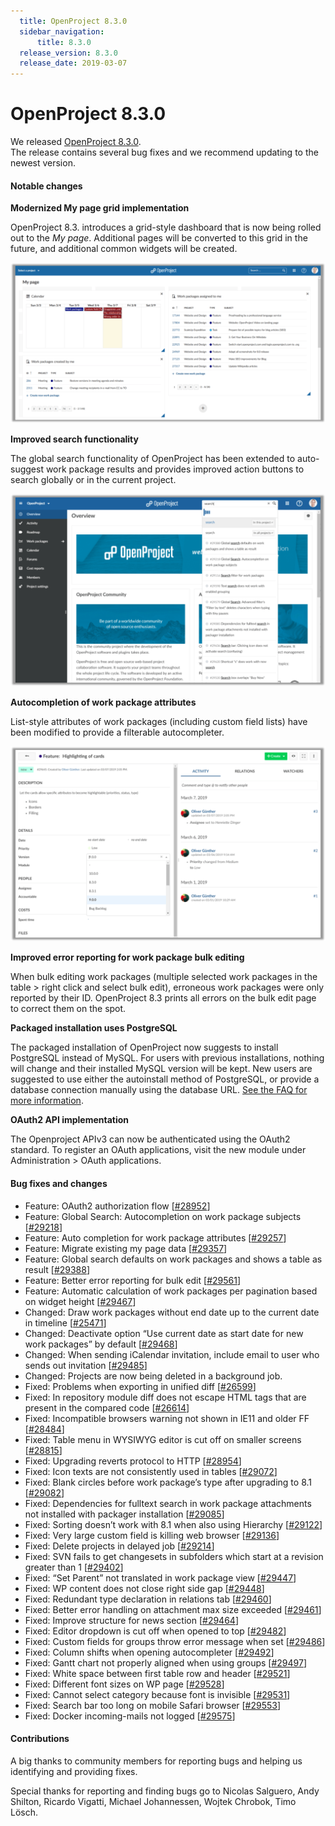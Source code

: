 ```yaml
---
  title: OpenProject 8.3.0
  sidebar_navigation:
      title: 8.3.0
  release_version: 8.3.0
  release_date: 2019-03-07
---
```



# OpenProject 8.3.0

We released
[OpenProject 8.3.0](https://community.openproject.com/versions/1319).  
The release contains several bug fixes and we recommend updating to the
newest version.

#### Notable changes

 

**Modernized My page grid implementation**

OpenProject 8.3. introduces a grid-style dashboard that is now being
rolled out to
the *My page*. Additional pages will be converted to this grid in
the future, and additional common widgets will be
created.

![Grit-MyPage](Grit-MyPage-1-1024x522.png)

**Improved search functionality**

The global search functionality of OpenProject has been extended to
auto-suggest work package results and provides improved action buttons
to search globally or in the current project.

![OpenProject Search](Search-1024x626.png)

**Autocompletion of work package attributes**

List-style attributes of work packages (including custom field lists)
have been modified to provide a filterable
autocompleter.

![Auto-complete](Auto-complete-1024x634.png)

**Improved error reporting for work package bulk editing**

When bulk editing work packages (multiple selected work packages in the
table \> right click and select bulk edit), erroneous work packages were
only reported by their ID. OpenProject 8.3 prints all errors on the bulk
edit page to correct them on the spot.

**Packaged installation uses PostgreSQL**

The packaged installation of OpenProject now suggests to install
PostgreSQL instead of MySQL. For users with previous installations,
nothing will change and their installed MySQL version will be kept. New
users are suggested to use either the autoinstall method of PostgreSQL,
or provide a database connection manually using the database URL. [See
the FAQ for more
information](https://www.openproject.org/download-and-installation/).

**OAuth2 API implementation**

The Openproject APIv3 can now be authenticated using the OAuth2
standard. To register an OAuth applications, visit the new module under
Administration \> OAuth applications.


#### Bug fixes and changes

  - Feature: OAuth2 authorization flow
    \[[\#28952](https://community.openproject.com/wp/28952)\]
  - Feature: Global Search: Autocompletion on work package subjects
    \[[\#29218](https://community.openproject.com/wp/29218)\]
  - Feature: Auto completion for work package attributes
    \[[\#29257](https://community.openproject.com/wp/29257)\]
  - Feature: Migrate existing my page data
    \[[\#29357](https://community.openproject.com/wp/29357)\]
  - Feature: Global search defaults on work packages and shows a table
    as result \[[\#29388](https://community.openproject.com/wp/29388)\]
  - Feature: Better error reporting for bulk edit
    \[[\#29561](https://community.openproject.com/wp/29561)\]
  - Feature: Automatic calculation of work packages per pagination based
    on widget height
    \[[\#29467](https://community.openproject.com/wp/29467)\]
  - Changed: Draw work packages without end date up to the current date
    in timeline
    \[[\#25471](https://community.openproject.com/wp/25471)\]
  - Changed: Deactivate option “Use current date as start date for new
    work packages” by default
    \[[\#29468](https://community.openproject.com/wp/29468)\]
  - Changed: When sending iCalendar invitation, include email to user
    who sends out invitation
    \[[\#29485](https://community.openproject.com/wp/29485)\]
  - Changed: Projects are now being deleted in a background job.
  - Fixed: Problems when exporting in unified diff
    \[[\#26599](https://community.openproject.com/wp/26599)\]
  - Fixed: In repository module diff does not escape HTML tags that are
    present in the compared code
    \[[\#26614](https://community.openproject.com/wp/26614)\]
  - Fixed: Incompatible browsers warning not shown in IE11 and older FF
    \[[\#28484](https://community.openproject.com/wp/28484)\]
  - Fixed: Table menu in WYSIWYG editor is cut off on smaller screens
    \[[\#28815](https://community.openproject.com/wp/28815)\]
  - Fixed: Upgrading reverts protocol to HTTP
    \[[\#28954](https://community.openproject.com/wp/28954)\]
  - Fixed: Icon texts are not consistently used in tables
    \[[\#29072](https://community.openproject.com/wp/29072)\]
  - Fixed: Blank circles before work package’s type after upgrading to
    8.1 \[[\#29082](https://community.openproject.com/wp/29082)\]
  - Fixed: Dependencies for fulltext search in work package attachments
    not installed with packager installation
    \[[\#29085](https://community.openproject.com/wp/29085)\]
  - Fixed: Sorting doesn’t work with 8.1 when also using Hierarchy
    \[[\#29122](https://community.openproject.com/wp/29122)\]
  - Fixed: Very large custom field is killing web browser
    \[[\#29136](https://community.openproject.com/wp/29136)\]
  - Fixed: Delete projects in delayed job
    \[[\#29214](https://community.openproject.com/wp/29214)\]
  - Fixed: SVN fails to get changesets in subfolders which start at a
    revision greater than 1
    \[[\#29402](https://community.openproject.com/wp/29402)\]
  - Fixed: “Set Parent” not translated in work package view
    \[[\#29447](https://community.openproject.com/wp/29447)\]
  - Fixed: WP content does not close right side gap
    \[[\#29448](https://community.openproject.com/wp/29448)\]
  - Fixed: Redundant type declaration in relations tab
    \[[\#29460](https://community.openproject.com/wp/29460)\]
  - Fixed: Better error handling on attachment max size exceeded
    \[[\#29461](https://community.openproject.com/wp/29461)\]
  - Fixed: Improve structure for news section
    \[[\#29464](https://community.openproject.com/wp/29464)\]
  - Fixed: Editor dropdown is cut off when opened to top
    \[[\#29482](https://community.openproject.com/wp/29482)\]
  - Fixed: Custom fields for groups throw error message when set
    \[[\#29486](https://community.openproject.com/wp/29486)\]
  - Fixed: Column shifts when opening autocompleter
    \[[\#29492](https://community.openproject.com/wp/29492)\]
  - Fixed: Gantt chart not properly aligned when using groups
    \[[\#29497](https://community.openproject.com/wp/29497)\]
  - Fixed: White space between first table row and header
    \[[\#29521](https://community.openproject.com/wp/29521)\]
  - Fixed: Different font sizes on WP page
    \[[\#29528](https://community.openproject.com/wp/29528)\]
  - Fixed: Cannot select category because font is invisible
    \[[\#29531](https://community.openproject.com/wp/29531)\]
  - Fixed: Search bar too long on mobile Safari browser
    \[[\#29553](https://community.openproject.com/wp/29553)\]
  - Fixed: Docker incoming-mails not logged
    \[[\#29575](https://community.openproject.com/wp/29575)\]

#### Contributions

A big thanks to community members for reporting bugs and helping us
identifying and providing fixes.

Special thanks for reporting and finding bugs go to Nicolas Salguero,
Andy Shilton, Ricardo Vigatti, Michael Johannessen, Wojtek Chrobok, Timo
Lösch.


